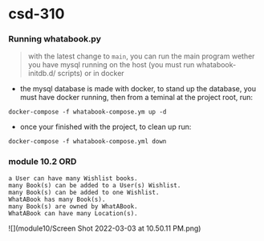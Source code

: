 # csd-310

### Running whatabook.py
> with the latest change to `main`, you can run the main program wether you have mysql running on the host (you must run whatabook-initdb.d/ scripts) or in docker 
- the mysql database is made with docker, to stand up the database, you must have docker running, then from a teminal at the project root, run:

`
docker-compose -f whatabook-compose.ym up -d
`
- once your finished with the project, to clean up run:

`docker-compose -f whatabook-compose.yml down`
### module 10.2 ORD

    a User can have many Wishlist books.
    many Book(s) can be added to a User(s) Wishlist.
    many Book(s) can be added to one Wishlist.
    WhatABook has many Book(s).
    many Book(s) are owned by WhatABook.
    WhatABook can have many Location(s).


![](module10/Screen Shot 2022-03-03 at 10.50.11 PM.png)